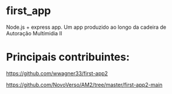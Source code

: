 # first_app
Node.js + express app.
Um app produzido ao longo da cadeira de Autoração Multímidia II

# Principais contribuintes:

https://github.com/wwagner33/first-app2

https://github.com/NovoVerso/AM2/tree/master/first-app2-main
